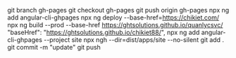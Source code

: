 git branch gh-pages
git checkout gh-pages
git push origin gh-pages
npx ng add angular-cli-ghpages
npx ng deploy --base-href=https://chikiet.com/
npx ng build --prod --base-href https://ghtsolutions.github.io/quanlycsvc/
"baseHref": "https://ghtsolutions.github.io/chikiet88/",
npx ng add angular-cli-ghpages --project site
npx ngh --dir=dist/apps/site  --no-silent
git add .
git commit -m "update"
git push